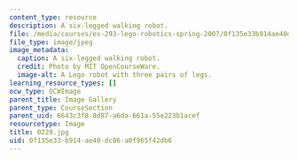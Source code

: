 ```yaml
---
content_type: resource
description: A six-legged walking robot.
file: /media/courses/es-293-lego-robotics-spring-2007/0f135e33b914ae40dc86a0f965f42db6_0229.jpg
file_type: image/jpeg
image_metadata:
  caption: A six-legged walking robot.
  credit: Photo by MIT OpenCourseWare.
  image-alt: A Lego robot with three pairs of legs.
learning_resource_types: []
ocw_type: OCWImage
parent_title: Image Gallery
parent_type: CourseSection
parent_uid: 6643c3f8-8d87-a6da-661a-55e223b1acef
resourcetype: Image
title: 0229.jpg
uid: 0f135e33-b914-ae40-dc86-a0f965f42db6
---
```

